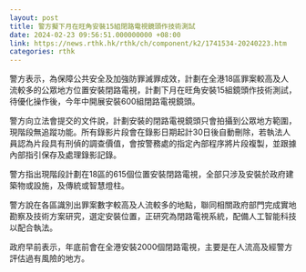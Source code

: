 ```yaml
---
layout: post
title: 警方擬下月在旺角安裝15組閉路電視鏡頭作技術測試　
date: 2024-02-23 09:56:51.000000000 +08:00
link: https://news.rthk.hk/rthk/ch/component/k2/1741534-20240223.htm
categories: rthk
---
```


警方表示，為保障公共安全及加強防罪滅罪成效，計劃在全港18區罪案較高及人流較多的公眾地方位置安裝閉路電視，計劃下月在旺角安裝15組鏡頭作技術測試，待優化操作後，今年中開展安裝600組閉路電視鏡頭。

警方向立法會提交的文件說，計劃安裝的閉路電視鏡頭只會拍攝到公眾地方範圍，現階段無追蹤功能。所有錄影片段會在錄影日期起計30日後自動刪除，若執法人員認為片段具有刑偵的調查價值，會按警務處的指定內部程序將片段複製，並跟據內部指引保存及處理錄影記錄。

警方指出現階段計劃在18區的615個位置安裝閉路電視，全部只涉及安裝於政府建築物或設施，及傳統或智慧燈柱。

警方說在各區識別出罪案數字較高及人流較多的地點，聯同相關政府部門完成實地勘察及技術方案研究，選定安裝位置，正研究為閉路電視系統，配備人工智能科技以配合執法。

政府早前表示，年底前會在全港安裝2000個閉路電視，主要是在人流高及經警方評估過有風險的地方。
